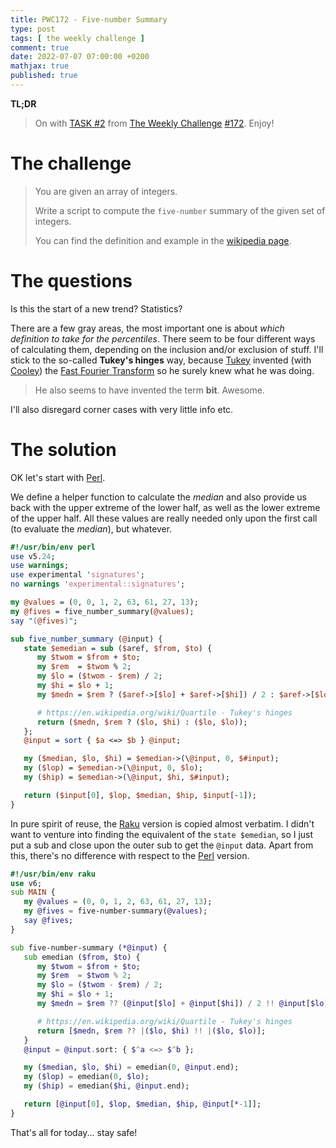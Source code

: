 ```yaml
---
title: PWC172 - Five-number Summary
type: post
tags: [ the weekly challenge ]
comment: true
date: 2022-07-07 07:00:00 +0200
mathjax: true
published: true
---
```


**TL;DR**

> On with [TASK #2][] from [The Weekly Challenge][] [#172][].
> Enjoy!

# The challenge

> You are given an array of integers.
>
> Write a script to compute the `five-number` summary of the given set
> of integers.
>
> You can find the definition and example in the [wikipedia page][].

# The questions

Is this the start of a new trend? Statistics?

There are a few gray areas, the most important one is about *which
definition to take for the percentiles*. There seem to be four different
ways of calculating them, depending on the inclusion and/or exclusion of
stuff. I'll stick to the so-called **Tukey's hinges** way, because
[Tukey][] invented (with [Cooley][]) the [Fast Fourier Transform][] so
he surely knew what he was doing.

> He also seems to have invented the term **bit**. Awesome.

I'll also disregard corner cases with very little info etc.

# The solution

OK let's start with [Perl][].

We define a helper function to calculate the *median* and also provide
us back with the upper extreme of the lower half, as well as the lower
extreme of the upper half. All these values are really needed only upon
the first call (to evaluate the *median*), but whatever.

```perl
#!/usr/bin/env perl
use v5.24;
use warnings;
use experimental 'signatures';
no warnings 'experimental::signatures';

my @values = (0, 0, 1, 2, 63, 61, 27, 13);
my @fives = five_number_summary(@values);
say "(@fives)";

sub five_number_summary (@input) {
   state $emedian = sub ($aref, $from, $to) {
      my $twom = $from + $to;
      my $rem  = $twom % 2;
      my $lo = ($twom - $rem) / 2;
      my $hi = $lo + 1;
      my $medn = $rem ? ($aref->[$lo] + $aref->[$hi]) / 2 : $aref->[$lo];

      # https://en.wikipedia.org/wiki/Quartile - Tukey's hinges
      return ($medn, $rem ? ($lo, $hi) : ($lo, $lo));
   };
   @input = sort { $a <=> $b } @input;

   my ($median, $lo, $hi) = $emedian->(\@input, 0, $#input);
   my ($lop) = $emedian->(\@input, 0, $lo);
   my ($hip) = $emedian->(\@input, $hi, $#input);

   return ($input[0], $lop, $median, $hip, $input[-1]);
}
```

In pure spirit of reuse, the [Raku][] version is copied almost verbatim.
I didn't want to venture into finding the equivalent of the `state
$emedian`, so I just put a sub and close upon the outer sub to get the
`@input` data. Apart from this, there's no difference with respect to
the [Perl][] version.

```raku
#!/usr/bin/env raku
use v6;
sub MAIN {
   my @values = (0, 0, 1, 2, 63, 61, 27, 13);
   my @fives = five-number-summary(@values);
   say @fives;
}

sub five-number-summary (*@input) {
   sub emedian ($from, $to) {
      my $twom = $from + $to;
      my $rem  = $twom % 2;
      my $lo = ($twom - $rem) / 2;
      my $hi = $lo + 1;
      my $medn = $rem ?? (@input[$lo] + @input[$hi]) / 2 !! @input[$lo];

      # https://en.wikipedia.org/wiki/Quartile - Tukey's hinges
      return [$medn, $rem ?? |($lo, $hi) !! |($lo, $lo)];
   }
   @input = @input.sort: { $^a <=> $^b };

   my ($median, $lo, $hi) = emedian(0, @input.end);
   my ($lop) = emedian(0, $lo);
   my ($hip) = emedian($hi, @input.end);

   return [@input[0], $lop, $median, $hip, @input[*-1]];
}
```

That's all for today... stay safe!

[The Weekly Challenge]: https://theweeklychallenge.org/
[#172]: https://theweeklychallenge.org/blog/perl-weekly-challenge-172/
[TASK #2]: https://theweeklychallenge.org/blog/perl-weekly-challenge-172/#TASK2
[Perl]: https://www.perl.org/
[Raku]: https://raku.org/
[wikipedia page]: https://en.wikipedia.org/wiki/Five-number_summary
[Tukey]: https://en.wikipedia.org/wiki/John_Tukey
[Cooley]: https://en.wikipedia.org/wiki/James_Cooley
[Fast Fourier Transform]: https://en.wikipedia.org/wiki/Cooley%E2%80%93Tukey_FFT_algorithm
